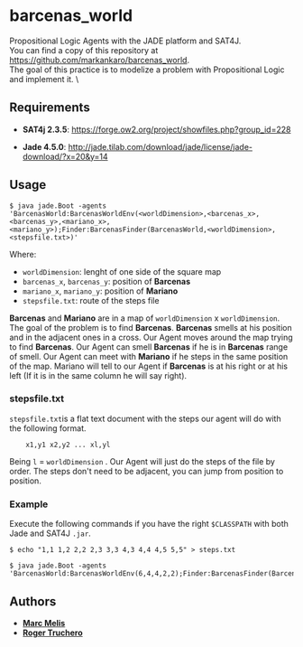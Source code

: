 # barcenas_world
Propositional Logic Agents with the JADE platform and SAT4J. \
You can find a copy of this repository at https://github.com/markankaro/barcenas_world. \
The goal of this practice is to modelize a problem with Propositional Logic and implement it. \

## Requirements

* **SAT4j 2.3.5**: https://forge.ow2.org/project/showfiles.php?group_id=228

* **Jade 4.5.0**: http://jade.tilab.com/download/jade/license/jade-download/?x=20&y=14

## Usage

```
$ java jade.Boot -agents 'BarcenasWorld:BarcenasWorldEnv(<worldDimension>,<barcenas_x>,<barcenas_y>,<mariano_x>,<mariano_y>);Finder:BarcenasFinder(BarcenasWorld,<worldDimension>,<stepsfile.txt>)'
```

Where:

* `worldDimension`: lenght of one side of the square map
* `barcenas_x`, `barcenas_y`: position of **Barcenas**
* `mariano_x`, `mariano_y`: position of **Mariano**
* `stepsfile.txt`: route of the steps file

**Barcenas** and **Mariano** are in a map of `worldDimension` x `worldDimension`. The goal of the problem is to find **Barcenas**. **Barcenas** smells at his position and in the adjacent ones in a cross. Our Agent moves around the map trying to find **Barcenas**. Our Agent can smell **Barcenas** if he is in **Barcenas** range of smell. Our Agent can meet with **Mariano** if he steps in the same position of the map. Mariano will tell to our Agent if **Barcenas** is at his right or at his left (If it is in the same column he will say right).

### stepsfile.txt

`stepsfile.txt`is a flat text document with the steps our agent will do with the following format.
```
    x1,y1 x2,y2 ... xl,yl
```
Being `l` = `worldDimension` .
Our Agent will just do the steps of the file by order. The steps don't need to be adjacent, you can jump from position to position.

### Example

Execute the following commands if you have the right `$CLASSPATH` with both Jade and SAT4J `.jar`.
```
$ echo "1,1 1,2 2,2 2,3 3,3 4,3 4,4 4,5 5,5" > steps.txt
```

```
$ java jade.Boot -agents 'BarcenasWorld:BarcenasWorldEnv(6,4,4,2,2);Finder:BarcenasFinder(BarcenasWorld,6,steps.txt)'
```

## Authors

* [**Marc Melis**](https://github.com/markankaro)
* [**Roger Truchero**](https://github.com/rochii)
